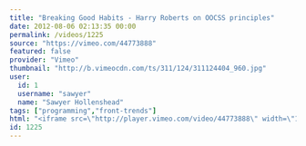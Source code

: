 ```yaml
---
title: "Breaking Good Habits - Harry Roberts on OOCSS principles"
date: 2012-08-06 02:13:35 00:00
permalink: /videos/1225
source: "https://vimeo.com/44773888"
featured: false
provider: "Vimeo"
thumbnail: "http://b.vimeocdn.com/ts/311/124/311124404_960.jpg"
user:
  id: 1
  username: "sawyer"
  name: "Sawyer Hollenshead"
tags: ["programming","front-trends"]
html: "<iframe src=\"http://player.vimeo.com/video/44773888\" width=\"1280\" height=\"720\" frameborder=\"0\" webkitAllowFullScreen mozallowfullscreen allowFullScreen></iframe>"
id: 1225
---
```


